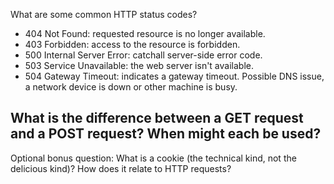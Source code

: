 What are some common HTTP status codes?
  - 404 Not Found: requested resource is no longer available.
  - 403 Forbidden: access to the resource is forbidden.
  - 500 Internal Server Error: catchall server-side error code.
  - 503 Service Unavailable: the web server isn't available.
  - 504 Gateway Timeout: indicates a gateway timeout. Possible DNS issue, a network device is down or other machine is busy.

What is the difference between a GET request and a POST request? When might each be used?
  -

Optional bonus question: What is a cookie (the technical kind, not the delicious kind)? How does it relate to HTTP requests?
